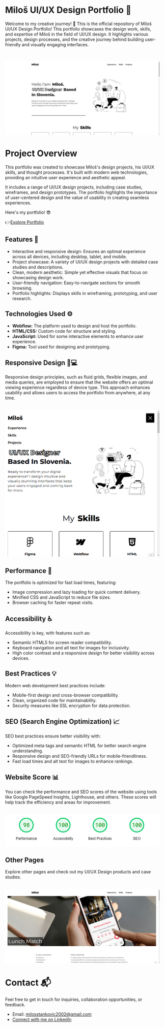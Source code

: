 # Miloš UI/UX Design Portfolio 🚀
Welcome to my creative journey! 🌟 This is the official repository of Miloš UI/UX Design Portfolio! This portfolio showcases the design work, skills, and expertise of Miloš in the field of UI/UX design. It highlights various projects, design processes, and the creative journey behind building user-friendly and visually engaging interfaces.

<br>

![Portfolio Screenshot](./assets/Hero.png)

# Project Overview
This portfolio was created to showcase Miloš's design projects, his UI/UX skills, and thought processes. It's built with modern web technologies, providing an intuitive user experience and aesthetic appeal.

It includes a range of UI/UX design projects, including case studies, wireframes, and design prototypes. The portfolio highlights the importance of user-centered design and the value of usability in creating seamless experiences.

Here's my portfolio! 😎

👉[Explore Portfolio](https://milos-ui-ux-design-portfolio.webflow.io/)

## Features 🌟
- Interactive and responsive design: Ensures an optimal experience across all devices, including desktop, tablet, and mobile.
- Project showcase: A variety of UI/UX design projects with detailed case studies and descriptions.
- Clean, modern aesthetic: Simple yet effective visuals that focus on showcasing design work.
- User-friendly navigation: Easy-to-navigate sections for smooth browsing.
- Portfolio highlights: Displays skills in wireframing, prototyping, and user research.

## Technologies Used ⚙️
- **Webflow:** The platform used to design and host the portfolio.
- **HTML/CSS:** Custom code for structure and styling.
- **JavaScript:** Used for some interactive elements to enhance user experience.
- **Figma:** Tool used for designing and prototyping.

## Responsive Design 📱💻
Responsive design principles, such as fluid grids, flexible images, and media queries, are employed to ensure that the website offers an optimal viewing experience regardless of device type. This approach enhances usability and allows users to access the portfolio from anywhere, at any time.

<br>

<img src="./assets/Mobile.png" styles="width: 50%;">

## Performance 🚀
The portfolio is optimized for fast load times, featuring:
- Image compression and lazy loading for quick content delivery.
- Minified CSS and JavaScript to reduce file sizes.
- Browser caching for faster repeat visits.

## Accessibility ♿
Accessibility is key, with features such as:
- Semantic HTML5 for screen reader compatibility.
- Keyboard navigation and alt text for images for inclusivity.
- High color contrast and a responsive design for better visibility across devices.

## Best Practices 💡
Modern web development best practices include:
- Mobile-first design and cross-browser compatibility.
- Clean, organized code for maintainability.
- Security measures like SSL encryption for data protection.

## SEO (Search Engine Optimization) 📈
SEO best practices ensure better visibility with:
- Optimized meta tags and semantic HTML for better search engine understanding.
- Responsive design and SEO-friendly URLs for mobile-friendliness.
- Fast load times and alt text for images to enhance rankings.

## Website Score 📊
You can check the performance and SEO scores of the website using tools like Google PageSpeed Insights, Lighthouse, and others. These scores will help track the efficiency and areas for improvement.

<br>

<img src="./assets/Score.png">

## Other Pages
Explore other pages and check out my UI/UX Design products and case studies.

<br>

<img src="./assets/Project.png">

<br>

# Contact 📬
Feel free to get in touch for inquiries, collaboration opportunities, or feedback.

- Email: milosstankovic2002@gmail.com
- [Connect with me on LinkedIn](https://www.linkedin.com/in/milos-stankovic25/)
